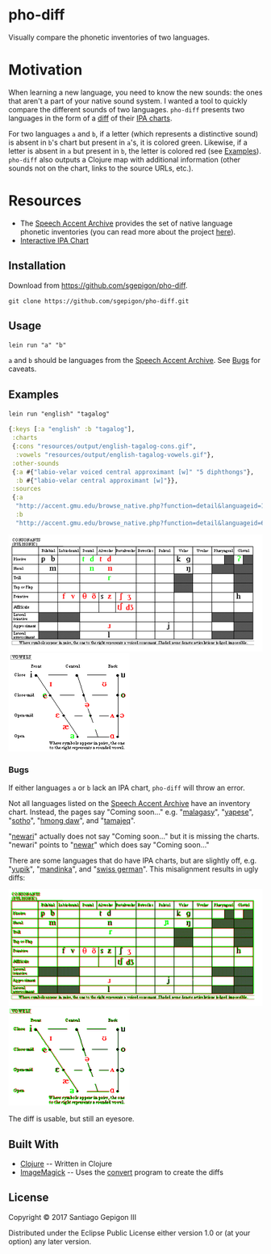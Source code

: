 # pho-diff

Visually compare the phonetic inventories of two languages.

# Motivation

When learning a new language, you need to know the new sounds: the ones that aren't a part of your native sound system. I wanted a tool to quickly compare the different sounds of two languages. `pho-diff` presents two languages in the form of a [diff](https://en.wikipedia.org/wiki/Diff_utility) of their [IPA charts](https://www.internationalphoneticassociation.org/content/full-ipa-chart).

For two languages `a` and `b`, if a letter (which represents a distinctive sound) is absent in `b`'s chart but present in `a`'s, it is colored green. Likewise, if a letter is absent in `a` but present in `b`, the letter is colored red (see [Examples](#examples)). `pho-diff` also outputs a Clojure map with additional information (other sounds not on the chart, links to the source URLs, etc.).

# Resources

  * The [Speech Accent Archive](http://accent.gmu.edu/browse_native.php) provides the set of native language phonetic inventories (you can read more about the project [here](http://accent.gmu.edu/about.php)).
  * [Interactive IPA Chart](http://www.ipachart.com/)

## Installation

Download from https://github.com/sgepigon/pho-diff.

```
git clone https://github.com/sgepigon/pho-diff.git
```

## Usage

```
lein run "a" "b"
```

`a` and `b` should be languages from the [Speech Accent Archive](http://accent.gmu.edu/browse_native.php). See [Bugs](#bugs) for caveats.

## Examples

```
lein run "english" "tagalog"
```

```clojure
{:keys [:a "english" :b "tagalog"],
 :charts
 {:cons "resources/output/english-tagalog-cons.gif",
  :vowels "resources/output/english-tagalog-vowels.gif"},
 :other-sounds
 {:a #{"labio-velar voiced central approximant [w]" "5 diphthongs"},
  :b #{"labio-velar central approximant [w]"}},
 :sources
 {:a
  "http://accent.gmu.edu/browse_native.php?function=detail&languageid=18",
  :b
  "http://accent.gmu.edu/browse_native.php?function=detail&languageid=64"}}
```

![Consonant Diff Chart](resources/README/english-tagalog-cons.gif "English-Tagalog Consonant Chart")
![Vowel Diff Chart](resources/README/english-tagalog-vowels.gif "English-Tagalog Vowel Chart")

### Bugs

If either languages `a` or `b` lack an IPA chart, `pho-diff` will throw an error.

Not all languages listed on the [Speech Accent Archive](http://accent.gmu.edu/browse_native.php) have an inventory chart. Instead, the pages say "Coming soon…" e.g. "[malagasy](http://accent.gmu.edu/browse_native.php?function=detail&languageid=314)", "[yapese](http://accent.gmu.edu/browse_native.php?function=detail&languageid=185)", "[sotho](http://accent.gmu.edu/browse_native.php?function=detail&languageid=219)", "[hmong daw](http://accent.gmu.edu/browse_native.php?function=detail&languageid=355)", and "[tamajeq](http://accent.gmu.edu/browse_native.php?function=detail&languageid=209)".

"[newari](http://accent.gmu.edu/browse_native.php?function=detail&languageid=220)" actually does not say "Coming soon…" but it is missing the charts. "newari" points to "[newar](http://accent.gmu.edu/browse_native.php?function=detail&languageid=223)" which does say "Coming soon…"

There are some languages that do have IPA charts, but are slightly off, e.g. "[yupik](http://accent.gmu.edu/browse_native.php?function=detail&languageid=202)", "[mandinka](http://accent.gmu.edu/browse_native.php?function=detail&languageid=240)", and "[swiss german](http://accent.gmu.edu/browse_native.php?function=detail&languageid=197)". This misalignment results in ugly diffs:

![English-Mandinka Consonant Chart](resources/README/english-mandinka-cons.gif "English-Mandinka Consonant Chart")
![English-Mandinka Vowel Chart](resources/README/english-mandinka-vowels.gif "English-Mandinka Vowel Chart")

The diff is usable, but still an eyesore.

## Built With

  * [Clojure](https://clojure.org/) -- Written in Clojure
  * [ImageMagick](https://www.imagemagick.org/) -- Uses the [convert](https://www.imagemagick.org/script/convert.php) program to create the diffs

## License

Copyright © 2017 Santiago Gepigon III

Distributed under the Eclipse Public License either version 1.0 or (at
your option) any later version.
